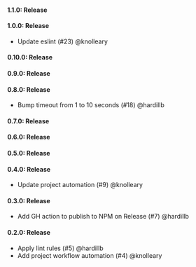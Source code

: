 #### 1.1.0: Release


#### 1.0.0: Release

 - Update eslint (#23) @knolleary

#### 0.10.0: Release


#### 0.9.0: Release


#### 0.8.0: Release

 - Bump timeout from 1 to 10 seconds (#18) @hardillb

#### 0.7.0: Release


#### 0.6.0: Release


#### 0.5.0: Release

#### 0.4.0: Release

 - Update project automation (#9) @knolleary

#### 0.3.0: Release

 - Add GH action to publish to NPM on Release (#7) @hardillb

#### 0.2.0: Release

 - Apply lint rules (#5) @hardillb
 - Add project workflow automation (#4) @knolleary
